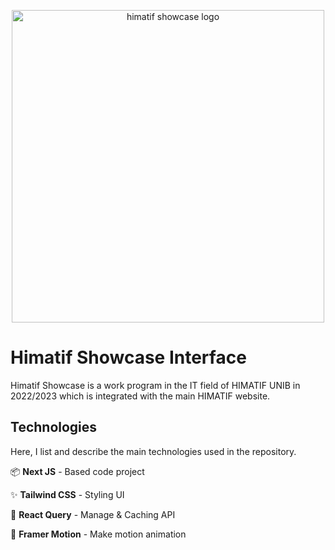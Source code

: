 <p align="center">
  <img src="https://i.imgur.com/G3dh1i8.png" alt="himatif showcase logo" width="500"><br>
</p>

# Himatif Showcase Interface

Himatif Showcase is a work program in the IT field of HIMATIF UNIB in 2022/2023 which is integrated with the main HIMATIF website.

## Technologies

Here, I list and describe the main technologies used in the repository.

📦 **Next JS** - Based code project

✨ **Tailwind CSS** - Styling UI

🚀 **React Query** - Manage & Caching API

🎨 **Framer Motion** - Make motion animation
